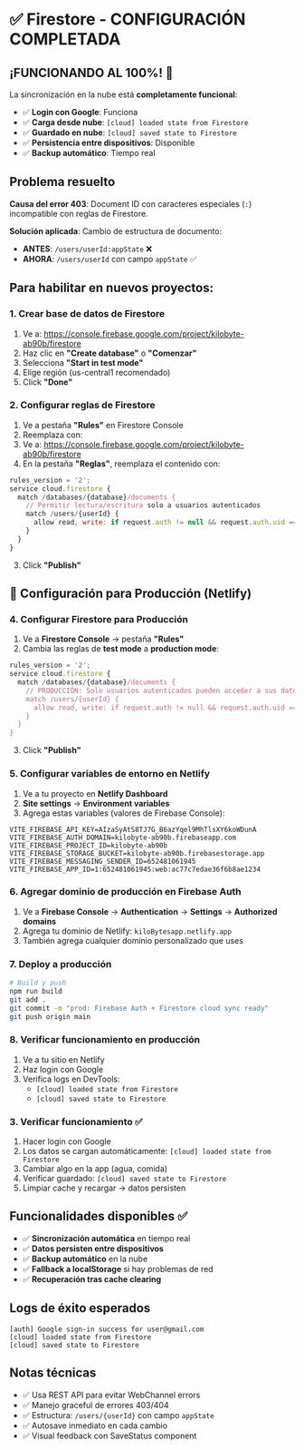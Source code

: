 # ✅ Firestore - CONFIGURACIÓN COMPLETADA

## ¡FUNCIONANDO AL 100%! 🎉

La sincronización en la nube está **completamente funcional**:

- ✅ **Login con Google**: Funciona
- ✅ **Carga desde nube**: `[cloud] loaded state from Firestore`
- ✅ **Guardado en nube**: `[cloud] saved state to Firestore`  
- ✅ **Persistencia entre dispositivos**: Disponible
- ✅ **Backup automático**: Tiempo real

## Problema resuelto

**Causa del error 403**: Document ID con caracteres especiales (`:`) incompatible con reglas de Firestore.

**Solución aplicada**: Cambio de estructura de documento:
- **ANTES**: `/users/userId:appState` ❌
- **AHORA**: `/users/userId` con campo `appState` ✅

## Para habilitar en nuevos proyectos:

### 1. Crear base de datos de Firestore
1. Ve a: https://console.firebase.google.com/project/kilobyte-ab90b/firestore
2. Haz clic en **"Create database"** o **"Comenzar"**
3. Selecciona **"Start in test mode"**
4. Elige región (us-central1 recomendado)
5. Click **"Done"**

### 2. Configurar reglas de Firestore
1. Ve a pestaña **"Rules"** en Firestore Console
2. Reemplaza con:
1. Ve a: https://console.firebase.google.com/project/kilobyte-ab90b/firestore
2. En la pestaña **"Reglas"**, reemplaza el contenido con:

```javascript
rules_version = '2';
service cloud.firestore {
  match /databases/{database}/documents {
    // Permitir lectura/escritura solo a usuarios autenticados
    match /users/{userId} {
      allow read, write: if request.auth != null && request.auth.uid == userId;
    }
  }
}
```

3. Click **"Publish"**

## 🚀 Configuración para Producción (Netlify)

### 4. Configurar Firestore para Producción
1. Ve a **Firestore Console** → pestaña **"Rules"**
2. Cambia las reglas de **test mode** a **production mode**:

```javascript
rules_version = '2';
service cloud.firestore {
  match /databases/{database}/documents {
    // PRODUCCIÓN: Solo usuarios autenticados pueden acceder a sus datos
    match /users/{userId} {
      allow read, write: if request.auth != null && request.auth.uid == userId;
    }
  }
}
```
3. Click **"Publish"**

### 5. Configurar variables de entorno en Netlify
1. Ve a tu proyecto en **Netlify Dashboard**
2. **Site settings** → **Environment variables**
3. Agrega estas variables (valores de Firebase Console):

```
VITE_FIREBASE_API_KEY=AIzaSyAtS8TJ7G_B6azYqel9MhTlsXY6koWDunA
VITE_FIREBASE_AUTH_DOMAIN=kilobyte-ab90b.firebaseapp.com
VITE_FIREBASE_PROJECT_ID=kilobyte-ab90b
VITE_FIREBASE_STORAGE_BUCKET=kilobyte-ab90b.firebasestorage.app
VITE_FIREBASE_MESSAGING_SENDER_ID=652481061945
VITE_FIREBASE_APP_ID=1:652481061945:web:ac77c7edae36f6b8ae1234
```

### 6. Agregar dominio de producción en Firebase Auth
1. Ve a **Firebase Console** → **Authentication** → **Settings** → **Authorized domains**
2. Agrega tu dominio de Netlify: `kiloBytesapp.netlify.app`
3. También agrega cualquier dominio personalizado que uses

### 7. Deploy a producción
```bash
# Build y push
npm run build
git add .
git commit -m "prod: Firebase Auth + Firestore cloud sync ready"
git push origin main
```

### 8. Verificar funcionamiento en producción
1. Ve a tu sitio en Netlify
2. Haz login con Google
3. Verifica logs en DevTools:
   - `[cloud] loaded state from Firestore`
   - `[cloud] saved state to Firestore`

### 3. Verificar funcionamiento ✅
1. Hacer login con Google
2. Los datos se cargan automáticamente: `[cloud] loaded state from Firestore`
3. Cambiar algo en la app (agua, comida)
4. Verificar guardado: `[cloud] saved state to Firestore`
5. Limpiar cache y recargar → datos persisten

## Funcionalidades disponibles ✅
- ✅ **Sincronización automática** en tiempo real
- ✅ **Datos persisten entre dispositivos**
- ✅ **Backup automático** en la nube
- ✅ **Fallback a localStorage** si hay problemas de red
- ✅ **Recuperación tras cache clearing**

## Logs de éxito esperados
```
[auth] Google sign-in success for user@gmail.com
[cloud] loaded state from Firestore
[cloud] saved state to Firestore
```

## Notas técnicas
- ✅ Usa REST API para evitar WebChannel errors
- ✅ Manejo graceful de errores 403/404
- ✅ Estructura: `/users/{userId}` con campo `appState`
- ✅ Autosave inmediato en cada cambio
- ✅ Visual feedback con SaveStatus component